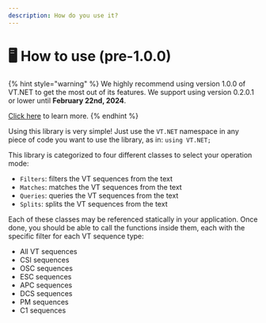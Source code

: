 ```yaml
---
description: How do you use it?
---
```


# 🖥 How to use (pre-1.0.0)

{% hint style="warning" %}
We highly recommend using version 1.0.0 of VT.NET to get the most out of its features. We support using version 0.2.0.1 or lower until **February 22nd, 2024**.

[Click here](../usage/how-to-use/) to learn more.
{% endhint %}

Using this library is very simple! Just use the `VT.NET` namespace in any piece of code you want to use the library, as in: `using VT.NET;`

This library is categorized to four different classes to select your operation mode:

* `Filters`: filters the VT sequences from the text
* `Matches`: matches the VT sequences from the text
* `Queries`: queries the VT sequences from the text
* `Splits`: splits the VT sequences from the text

Each of these classes may be referenced statically in your application. Once done, you should be able to call the functions inside them, each with the specific filter for each VT sequence type:

* All VT sequences
* CSI sequences
* OSC sequences
* ESC sequences
* APC sequences
* DCS sequences
* PM sequences
* C1 sequences
